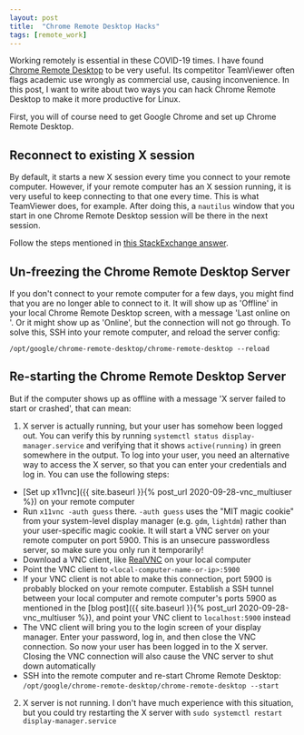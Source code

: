 ```yaml
---
layout: post
title:  "Chrome Remote Desktop Hacks"
tags: [remote_work]
---
```

Working remotely is essential in these COVID-19 times. I have found [Chrome Remote Desktop](https://remotedesktop.google.com/) to be very useful. Its competitor TeamViewer often flags academic use wrongly as commercial use, causing inconvenience. In this post, I want to write about two ways you can hack Chrome Remote Desktop to make it more productive for Linux.

First, you will of course need to get Google Chrome and set up Chrome Remote Desktop.

## Reconnect to existing X session
By default, it starts a new X session every time you connect to your remote computer. However, if your remote computer has an X session running, it is very useful to keep connecting to that one every time. This is what TeamViewer does, for example. After doing this, a `nautilus` window that you start in one Chrome Remote Desktop session will be there in the next session.

Follow the steps mentioned in [this StackExchange answer](https://superuser.com/a/850359).

## Un-freezing the Chrome Remote Desktop Server
If you don't connect to your remote computer for a few days, you might find that you are no longer able to connect to it. It will show up as 'Offline' in your local Chrome Remote Desktop screen, with a message 'Last online on <date>'. Or it might show up as 'Online', but the connection will not go through. To solve this, SSH into your remote computer, and reload the server config:
```
/opt/google/chrome-remote-desktop/chrome-remote-desktop --reload
``` 
  
## Re-starting the Chrome Remote Desktop Server
But if the computer shows up as offline with a message 'X server failed to start or crashed', that can mean:

1. X server is actually running, but your user has somehow been logged out. You can verify this by running `systemctl status display-manager.service` and verifying
that it shows `active(running)` in green somewhere in the output. To log into your user, you need an alternative way to access the X server, so that you can enter
your credentials and log in. You can use the following steps:
  - [Set up x11vnc]({{ site.baseurl }}{% post_url 2020-09-28-vnc_multiuser %}) on your remote computer
  - Run `x11vnc -auth guess` there. `-auth guess` uses the "MIT magic cookie" from your system-level display manager (e.g. `gdm`, `lightdm`) rather than your user-specific magic cookie. It will start a VNC server on your remote computer on port 5900. This is an unsecure passwordless server, so make sure you only run it temporarily!
  - Download a VNC client, like [RealVNC](https://www.realvnc.com/en/connect/download/viewer/) on your local computer
  - Point the VNC client to `<local-computer-name-or-ip>:5900`
  - If your VNC client is not able to make this connection, port 5900 is probably blocked on your remote computer. Establish a SSH tunnel between your local computer and remote computer's ports 5900 as mentioned in the [blog post]({{ site.baseurl }}{% post_url 2020-09-28-vnc_multiuser %}), and point your VNC client
to `localhost:5900` instead
  - The VNC client will bring you to the login screen of your display manager. Enter your password, log in, and then close the VNC connection. So now your user has been logged in to the X server. Closing the VNC connection will also cause the VNC server to shut down automatically
  - SSH into the remote computer and re-start Chrome Remote Desktop: `/opt/google/chrome-remote-desktop/chrome-remote-desktop --start`
  
2. X server is not running. I don't have much experience with this situation, but you could try restarting the X server with `sudo systemctl restart display-manager.service`
